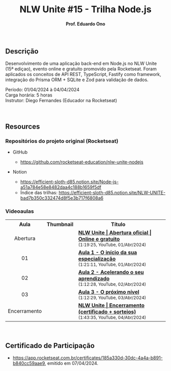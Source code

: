 <h1 align="center">NLW Unite #15 - Trilha Node.js</h1>

<h4 align="center">Prof. Eduardo Ono</h4>

&nbsp;

## Descrição

Desenvolvimento de uma aplicação back-end em Node.js no NLW Unite (15ª ediçao), evento online e gratuito promovido pela Rocketseat. Foram aplicados os conceitos de API REST, TypeScript, Fastify como framework, integração do Prisma ORM + SQLite e Zod para validação de dados.

Período: 01/04/2024 à 04/04/2024<br>
Carga horária: 5 horas<br>
Instrutor: Diego Fernandes (Educador na Rocketseat)

&nbsp;

## Resources

### Repositórios do projeto original (Rocketseat)

* GitHub
  * <https://github.com/rocketseat-education/nlw-unite-nodejs>

* Notion
  * <https://efficient-sloth-d85.notion.site/Node-js-a51a784e58e8482daa4c188b1659f5df>
  * Índice das trilhas: <https://efficient-sloth-d85.notion.site/NLW-UNITE-bad7b350c332474d8f5e3b717f6808a6>

### Videoaulas

<table>
  <tr>
    <th>Aula</th>
    <th>Thumbnail</th>
    <th>Título</th>
  </tr>
  <tr>
    <td align="center">Abertura</td>
    <td><img src="https://img.youtube.com/vi/aFTn3RRna1Q/default.jpg" alt=""></td>
    <td>
      <a href="https://www.youtube.com/watch?v=aFTn3RRna1Q"><strong>NLW Unite | Abertura oficial | Online e gratuito</strong></a><br>
      <sub>(1:19:25, YouTube, 01/Abr/2024)</sub>
    </td>
  </tr>
  <tr>
    <td align="center">01</td>
    <td><img src="https://img.youtube.com/vi/PZob_rAsQHk/default.jpg" alt=""></td>
    <td>
      <a href="https://www.youtube.com/watch?v=PZob_rAsQHk"><strong>Aula 1 - O início da sua especialização</strong></a><br>
      <sub>(1:21:11, YouTube, 01/Abr/2024)</sub>
    </td>
    <td>
    </td>
  </tr>
  <tr>
    <td align="center">02</td>
    <td><img src="https://img.youtube.com/vi/cggaoRt29B8/default.jpg" alt=""></td>
    <td>
      <a href="https://www.youtube.com/watch?v=cggaoRt29B8"><strong>Aula 2 - Acelerando o seu aprendizado</strong></a><br>
      <sub>(1:12:28, YouTube, 02/Abr/2024)</sub>
    </td>
    <td>
    </td>
  </tr>
  <tr>
    <td align="center">03</td>
    <td><img src="https://img.youtube.com/vi/pnGApsfZiSw/default.jpg" alt=""></td>
    <td>
      <a href="https://www.youtube.com/watch?v=pnGApsfZiSw"><strong>Aula 3 - O próximo nível</strong></a><br>
      <sub>(1:12:29, YouTube, 03/Abr/2024)</sub>
    </td>
  </tr>
  <tr>
    <td align="center">Encerramento</td>
    <td><img src="https://img.youtube.com/vi/j7PdI5LZSi0/default.jpg" alt=""></td>
    <td>
      <a href="https://www.youtube.com/watch?v=j7PdI5LZSi0"><strong>NLW Unite | Encerramento (certificado + sorteios)</strong></a><br>
      <sub>(1:43:35, YouTube, 04/Abr/2024)</sub>
    </td>
  </tr>
</table>

&nbsp;

## Certificado de Participação

* <https://app.rocketseat.com.br/certificates/185a330d-30dc-4a4a-b891-b840cc59aae9>, emitido em 07/04/2024.

&nbsp;
